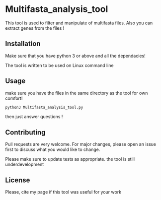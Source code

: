 # Multifasta_analysis_tool

This tool is used to filter and manipulate of multifasta files. Also you can extract genes from the files !

## Installation

Make sure that you have python 3 or above and all the dependacies!

The tool is written to be used on Linux command line

## Usage
make sure you have the files in the same directory as the tool for own comfort!

```python
python3 Multifasta_analysis_tool.py

```
then just answer questions !
## Contributing
Pull requests are very welcome. For major changes, please open an issue first to discuss what you would like to change.

Please make sure to update tests as appropriate.
the tool is still underdevelopment
## License
Please, cite my page if this tool was useful for your work
